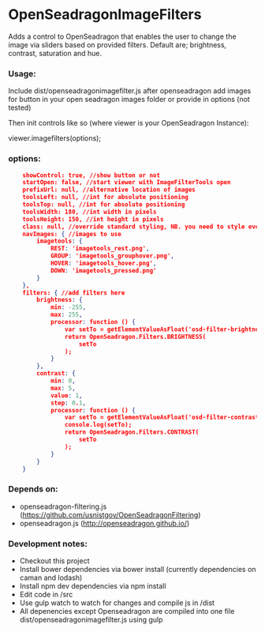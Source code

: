 # OpenSeadragonImageFilters

Adds a control to OpenSeadragon that enables the user to change the image via sliders based on provided filters.
Default are; brightness, contrast, saturation and hue.


### Usage:
Include dist/openseadragonimagefilter.js after openseadragon
add images for button in your open seadragon images folder or provide in options (not tested)

Then init controls like so (where viewer is your OpenSeadragon Instance):

viewer.imagefilters(options);

### options:
```json
    showControl: true, //show button or not
    startOpen: false, //start viewer with ImageFilterTools open
    prefixUrl: null, //alternative location of images
    toolsLeft: null, //int for absolute positioning
    toolsTop: null, //int for absolute positioning
    toolsWidth: 180, //int width in pixels
    toolsHeight: 150, //int height in pixels
    class: null, //override standard styling, NB. you need to style everything
    navImages: { //images to use
        imagetools: {
            REST: 'imagetools_rest.png',
            GROUP: 'imagetools_grouphover.png',
            HOVER: 'imagetools_hover.png',
            DOWN: 'imagetools_pressed.png'
        }
    },
    filters: { //add filters here
        brightness: {
            min: -255,
            max: 255,
            processor: function () {
                var setTo = getElementValueAsFloat('osd-filter-brightness');
                return OpenSeadragon.Filters.BRIGHTNESS(
                    setTo
                );
            }
        },
        contrast: {
            min: 0,
            max: 5,
            value: 1,
            step: 0.1,
            processor: function () {
                var setTo = getElementValueAsFloat('osd-filter-contrast');
                console.log(setTo);
                return OpenSeadragon.Filters.CONTRAST(
                    setTo
                );
            }
        }
    }
```
### Depends on:
* openseadragon-filtering.js (https://github.com/usnistgov/OpenSeadragonFiltering)
* openseadragon.js (http://openseadragon.github.io/)

### Development notes:
* Checkout this project
* Install bower dependencies via bower install (currently dependencies on caman and lodash)
* Install npm dev dependencies via npm install
* Edit code in /src
* Use gulp watch to watch for changes and compile js in /dist
* All depenencies except Openseadragon are compiled into one file dist/openseadragonimagefilter.js using gulp
